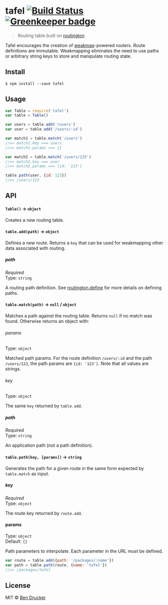 # tafel [![Build Status](https://travis-ci.org/bendrucker/tafel.svg?branch=master)](https://travis-ci.org/bendrucker/tafel) [![Greenkeeper badge](https://badges.greenkeeper.io/bendrucker/tafel.svg)](https://greenkeeper.io/)

> Routing table built on [routington](https://github.com/pillarjs/routington)

Tafel encourages the creation of [weakmap](https://developer.mozilla.org/en-US/docs/Web/JavaScript/Reference/Global_Objects/WeakMap)-powered routers. Route definitions are immutable. Weakmapping eliminates the need to use paths or arbitrary string keys to store and manipulate routing state.


## Install

```
$ npm install --save tafel
```


## Usage

```js
var Table = require('tafel')
var table = Table()

var users = table.add('/users')
var user = table.add('/users/:id')

var match1 = table.match('/users')
//=> match1.key === users
//=> match1.params === {}

var match2 = table.match('/users/123')
//=> match2.key === user
//=> match2.params === {id: '123'}

table.path(user, {id: 123})
//=> /users/123
```

## API

#### `Table()` -> `object`

Creates a new routing table.

#### `table.add(path)` -> `object`

Defines a new route. Returns a `key` that can be used for weakmapping other data associated with routing.

##### path

*Required*  
Type: `string`

A routing path definition. See [routington.define](https://github.com/pillarjs/routington#nodes-node--routerdefineroute) for more details on defining paths.


#### `table.match(path)` -> `null` / `object`

Matches a path against the routing table. Returns `null` if no match was found. Otherwise returns an object with:

###### params

Type: `object`

Matched path params. For the route definition `/users/:id` and the path `/users/123`, the path params are `{id: '123'}`. Note that all values are strings.

###### key

Type: `object`

The same `key` returned by `table.add`. 

##### path

*Required*  
Type: `string`

An application path (not a path definition).

#### `table.path(key, [params])` -> `string`

Generates the path for a given route in the same form expected by `table.match` as input.

##### key

*Required*  
Type: `object`

The route key returned by `route.add`.

#### params

Type: `object`  
Default: `{}`

Path parameters to interpolate. Each parameter in the URL must be defined.

```js
var route = table.add({path: '/packages/:name'})
var path = table.path(route, {name: 'tafel'})
//=> /packages/tafel
```

## License

MIT © [Ben Drucker](http://bendrucker.me)
